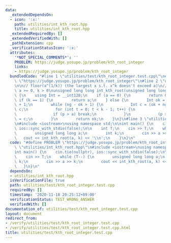 ```yaml
---
data:
  _extendedDependsOn:
  - icon: ':x:'
    path: utilities/int_kth_root.hpp
    title: utilities/int_kth_root.hpp
  _extendedRequiredBy: []
  _extendedVerifiedWith: []
  _pathExtension: cpp
  _verificationStatusIcon: ':x:'
  attributes:
    '*NOT_SPECIAL_COMMENTS*': ''
    PROBLEM: https://judge.yosupo.jp/problem/kth_root_integer
    links:
    - https://judge.yosupo.jp/problem/kth_root_integer
  bundledCode: "#line 1 \"utilities/test/kth_root_integer.test.cpp\"\n#define PROBLEM\
    \ \"https://judge.yosupo.jp/problem/kth_root_integer\"\n#line 2 \"utilities/int_kth_root.hpp\"\
    \n\n// floor(a^(1/k)) (the largest x s.t. x^k doesn't exceed a)\n// Constraints:\
    \ a >= 0, k > 0\nunsigned long long int_kth_root(unsigned long long a, int k)\
    \ {\n    using Int = __int128;\n    if (a == 0) {\n        return 0;\n    } else\
    \ if (k == 1) {\n        return a;\n    } else {\n        Int ok = 1, ng = Int(a)\
    \ + 1;\n        while (ng - ok > 1) {\n            Int c = (ok + ng) / 2, p =\
    \ c;\n            for (int t = 0; t < k - 1; t++) {\n                p *= c;\n\
    \                if (p > a) break;\n            }\n            (p > a ? ng : ok)\
    \ = c;\n        }\n        return ok;\n    }\n}\n#line 3 \"utilities/test/kth_root_integer.test.cpp\"\
    \n#include <iostream>\nusing namespace std;\n\nint main() {\n    cin.tie(nullptr),\
    \ ios::sync_with_stdio(false);\n\n    int T;\n    cin >> T;\n    while (T--) {\n\
    \        unsigned long long a;\n        int k;\n        cin >> a >> k;\n     \
    \   cout << int_kth_root(a, k) << '\\n';\n    }\n}\n"
  code: "#define PROBLEM \"https://judge.yosupo.jp/problem/kth_root_integer\"\n#include\
    \ \"utilities/int_kth_root.hpp\"\n#include <iostream>\nusing namespace std;\n\n\
    int main() {\n    cin.tie(nullptr), ios::sync_with_stdio(false);\n\n    int T;\n\
    \    cin >> T;\n    while (T--) {\n        unsigned long long a;\n        int\
    \ k;\n        cin >> a >> k;\n        cout << int_kth_root(a, k) << '\\n';\n \
    \   }\n}\n"
  dependsOn:
  - utilities/int_kth_root.hpp
  isVerificationFile: true
  path: utilities/test/kth_root_integer.test.cpp
  requiredBy: []
  timestamp: '2020-11-18 20:25:12+09:00'
  verificationStatus: TEST_WRONG_ANSWER
  verifiedWith: []
documentation_of: utilities/test/kth_root_integer.test.cpp
layout: document
redirect_from:
- /verify/utilities/test/kth_root_integer.test.cpp
- /verify/utilities/test/kth_root_integer.test.cpp.html
title: utilities/test/kth_root_integer.test.cpp
---
```

